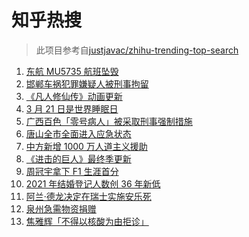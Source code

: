 # 知乎热搜

> 此项目参考自[justjavac/zhihu-trending-top-search](https://github.com/justjavac/zhihu-trending-top-search/blob/main/utils.ts)

<!-- BEGIN -->
  <!-- 最后更新时间:Mon Mar 21 2022 15:12:50 GMT+0000 (Coordinated Universal Time) -->
  1. [东航 MU5735 航班坠毁](https://www.zhihu.com/search?q=MU5735)
1. [邯郸车祸犯罪嫌疑人被刑事拘留](https://www.zhihu.com/search?q=邯郸车祸)
1. [《凡人修仙传》动画更新](https://www.zhihu.com/search?q=凡人修仙传)
1. [3 月 21 日是世界睡眠日](https://www.zhihu.com/search?q=世界睡眠日)
1. [广西百色「零号病人」被采取刑事强制措施](https://www.zhihu.com/search?q=百色零号病人)
1. [唐山全市全面进入应急状态](https://www.zhihu.com/search?q=唐山进入应急状态)
1. [中方新增 1000 万人道主义援助](https://www.zhihu.com/search?q=人道主义援助)
1. [《进击的巨人》最终季更新](https://www.zhihu.com/search?q=进击的巨人)
1. [周冠宇拿下 F1 生涯首分](https://www.zhihu.com/search?q=周冠宇)
1. [2021 年结婚登记人数创 36 年新低](https://www.zhihu.com/search?q=2021年结婚登记人数)
1. [阿兰·德龙决定在瑞士实施安乐死](https://www.zhihu.com/search?q=阿兰德龙安乐死)
1. [泉州急需物资捐赠](https://www.zhihu.com/search?q=泉州疫情)
1. [焦雅辉「不得以核酸为由拒诊」](https://www.zhihu.com/search?q=不得以核酸为由拒诊)
  <!-- END -->